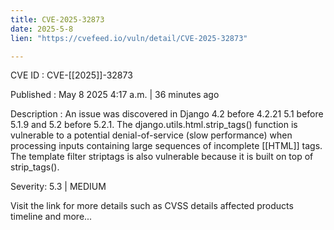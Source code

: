 ```yaml
---
title: CVE-2025-32873
date: 2025-5-8
lien: "https://cvefeed.io/vuln/detail/CVE-2025-32873"

---
```


CVE ID : CVE-[[2025]]-32873

Published :  May 8
2025
4:17 a.m. | 36 minutes ago

Description : An issue was discovered in Django 4.2 before 4.2.21
5.1 before 5.1.9
and 5.2 before 5.2.1. The django.utils.html.strip_tags() function is vulnerable to a potential denial-of-service (slow performance) when processing inputs containing large sequences of incomplete  [[HTML]] tags. The template filter striptags is also vulnerable
because it is built on top of strip_tags().

Severity: 5.3 | MEDIUM

Visit the link for more details
such as CVSS details
affected products
timeline
and more...

